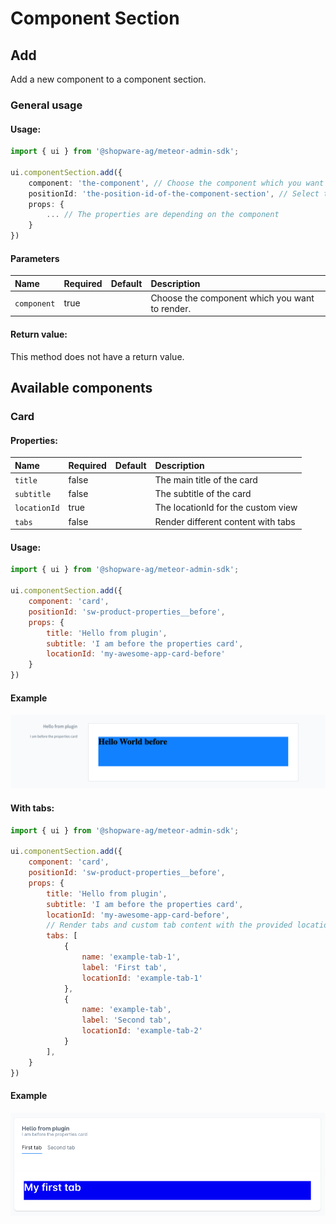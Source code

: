# Component Section

## Add
Add a new component to a component section.

### General usage

#### Usage:  
```ts
import { ui } from '@shopware-ag/meteor-admin-sdk';

ui.componentSection.add({
    component: 'the-component', // Choose the component which you want to render at the component section
    positionId: 'the-position-id-of-the-component-section', // Select the positionId where you want to render the component
    props: {
        ... // The properties are depending on the component
    }
})
```

#### Parameters
| Name        | Required | Default | Description                                    |
| :---------- | :------- | :------ | :--------------------------------------------- |
| `component` | true     |         | Choose the component which you want to render. |

#### Return value:
This method does not have a return value.

## Available components

### Card

#### Properties:
| Name         | Required | Default | Description                        |
|:-------------|:---------|:--------|:-----------------------------------|
| `title`      | false    |         | The main title of the card         |
| `subtitle`   | false    |         | The subtitle of the card           |
| `locationId` | true     |         | The locationId for the custom view |
| `tabs`       | false    |         | Render different content with tabs |

#### Usage:
```js
import { ui } from '@shopware-ag/meteor-admin-sdk';

ui.componentSection.add({
    component: 'card',
    positionId: 'sw-product-properties__before',
    props: {
        title: 'Hello from plugin',
        subtitle: 'I am before the properties card',
        locationId: 'my-awesome-app-card-before'
    }
})
```

#### Example
![Card component example](./assets/example-card.png)

#### With tabs:
```js
import { ui } from '@shopware-ag/meteor-admin-sdk';

ui.componentSection.add({
    component: 'card',
    positionId: 'sw-product-properties__before',
    props: {
        title: 'Hello from plugin',
        subtitle: 'I am before the properties card',
        locationId: 'my-awesome-app-card-before',
        // Render tabs and custom tab content with the provided location id
        tabs: [
            {
                name: 'example-tab-1',
                label: 'First tab',
                locationId: 'example-tab-1'
            },
            {
                name: 'example-tab',
                label: 'Second tab',
                locationId: 'example-tab-2'
            }
        ],
    }
})
```

#### Example
![Card component with tabs example](./assets/example-card-with-tabs.png)
